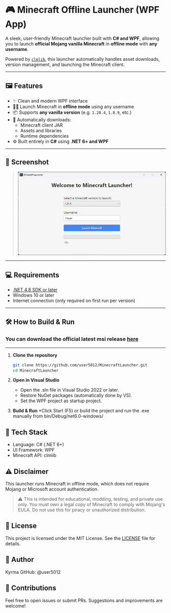 # 🎮 Minecraft Offline Launcher (WPF App)

A sleek, user-friendly Minecraft launcher built with **C# and WPF**, allowing you to launch **official Mojang vanilla Minecraft** in **offline mode** with **any username**.

Powered by [`clmlib`](https://github.com/Clashsoft/clmlib), this launcher automatically handles asset downloads, version management, and launching the Minecraft client.

---

## 🖼️ Features

- ✨ Clean and modern WPF interface
- 🧑‍💻 Launch Minecraft in **offline mode** using any username
- 📦 Supports **any vanilla version** (e.g. `1.20.4`, `1.8.9`, etc.)
- 🔄 Automatically downloads:
  - Minecraft client JAR
  - Assets and libraries
  - Runtime dependencies
- ⚙️ Built entirely in **C#** using **.NET 6+ and WPF**

---

## 📸 Screenshot

> *![Launcher screenshot](./MinecraftLauncher/Assets/Screenshot.png)*

---

## 💻 Requirements

- [.NET 4.8 SDK or later](https://dotnet.microsoft.com/en-us/download)
- Windows 10 or later
- Internet connection (only required on first run per version)

---

## 🛠️ How to Build & Run

### You can download the official latest msi release [here](https://github.com/user5012/MinecraftLauncher/releases/download/1.0.0/Minecraft.Launcher.Setup.msi)
---

1. **Clone the repository**

   ```bash
   git clone https://github.com/user5012/MinecraftLauncher.git
   cd MinecraftLauncher

2. **Open in Visual Studio**
   * Open the .sln file in Visual Studio 2022 or later.
   * Restore NuGet packages (automatically done by VS).
   * Set the WPF project as startup project.

3. **Build & Run**
   *Click Start (F5) or build the project and run the .exe manually from bin/Debug/net6.0-windows/

## 🧰 Tech Stack
  * Language: C# (.NET 6+)
  * UI Framework: WPF
  * Minecraft API: clmlib

## ⚠️ Disclaimer
This launcher runs Minecraft in offline mode, which does not require Mojang or Microsoft account authentication.

> ⚠️ This is intended for educational, modding, testing, and private use only.
> You must own a legal copy of Minecraft to comply with Mojang's EULA.
> Do not use this for piracy or unauthorized distribution.

## 📄 License
This project is licensed under the MIT License. See the [LICENSE](LICENSE) file for details.

## 🙋 Author
Kyrma
GitHub: @user5012

## 🤝 Contributions
Feel free to open issues or submit PRs. Suggestions and improvements are welcome!
